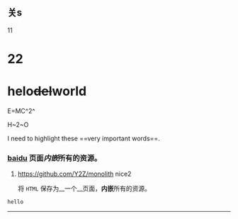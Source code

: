 ## 关s

11

# 22





# helo~~del~~world

E=MC^2^

H~2~O


I need to highlight these ==very important words==.


### [baidu](https://baidu.com)&#xA;页面***内嵌***所有的资源。

1. https://github.com/Y2Z/monolith
    nice2

    将 `HTML` 保存为__一个__页面，**内嵌**所有的资源。

```
hello
```

---